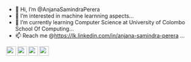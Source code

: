 - 👋 Hi, I’m @AnjanaSamindraPerera
- 👀 I’m interested in machine learnning aspects...
- 🌱 I’m currently learning Computer Science at University of Colombo School Of Computing...
- 📫 Reach me @https://lk.linkedin.com/in/anjana-samindra-perera ...

<p><a href="https://twitter.com/anjanasamindra"><img src="https://img.shields.io/badge/twitter-%231DA1F2.svg?&style=for-the-badge&logo=twitter&logoColor=white" height=25></a> <a href="https://lk.linkedin.com/in/anjana-samindra-perera"><img src="https://img.shields.io/badge/linkedin-%230077B5.svg?&style=for-the-badge&logo=linkedin&logoColor=white" height=25></a> <a href="https://www.instagram.com/anjana_samindra"><img src="https://img.shields.io/badge/instagram-%23E4405F.svg?&style=for-the-badge&logo=instagram&logoColor=white" height=25></a> <a href="https://anjanasamindraperera.medium.com/"><img src="https://img.shields.io/badge/medium-%2312100E.svg?&style=for-the-badge&logo=medium&logoColor=white" height=25></a> </p>

<!---
AnjanaSamindraPerera/AnjanaSamindraPerera is a ✨ special ✨ repository because its `README.md` (this file) appears on your GitHub profile.
You can click the Preview link to take a look at your changes.
--->
